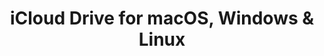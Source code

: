 ---
name: iCloud Drive
url: 'https://www.icloud.com/#iclouddrive'
category: Productivity
title: 'iCloud Drive for macOS, Windows & Linux'
key: icloud-drive

---